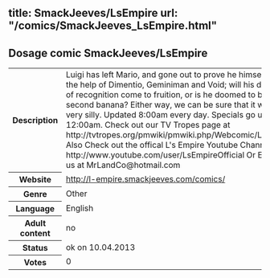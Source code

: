 title: SmackJeeves/LsEmpire
url: "/comics/SmackJeeves_LsEmpire.html"
---
Dosage comic SmackJeeves/LsEmpire
-----------------------------------------

<table class="comicinfo">
<tr>
<th>Description</th><td>Luigi has left Mario, and gone out to prove he himself. With the help of Dimentio, Geminiman and Void; will his dreams of recognition come to fruition, or is he doomed to being second banana? Either way, we can be sure that it will be very silly. Updated 8:00am every day. Specials go up at 12:00am. Check out our TV Tropes page at http://tvtropes.org/pmwiki/pmwiki.php/Webcomic/LsEmpire Also Check out the offical L's Empire Youtube Channel at http://www.youtube.com/user/LsEmpireOfficial Or E-mail us at MrLandCo@hotmail.com</td>
</tr>
<tr>
<th>Website</th><td><a href="http://l-empire.smackjeeves.com/comics/">http://l-empire.smackjeeves.com/comics/</a></td>
</tr>
<tr>
<th>Genre</th><td>Other</td>
</tr>
<tr>
<th>Language</th><td>English</td>
</tr>
<tr>
<th>Adult content</th><td>no</td>
</tr>
<tr>
<th>Status</th><td>ok on 10.04.2013</td>
</tr>
<tr>
<th>Votes</th><td>0</div></td>
</tr>
</table>
